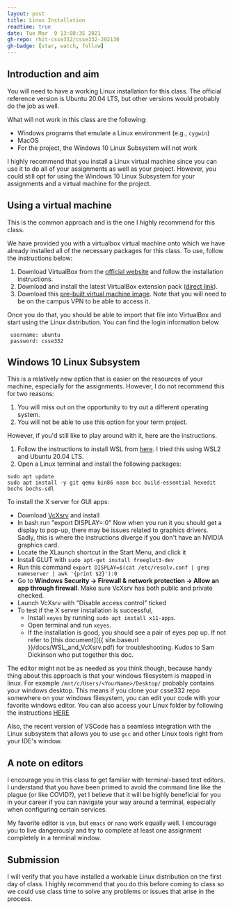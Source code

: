 ```yaml
---
layout: post
title: Linux Installation
readtime: true
date: Tue Mar  9 13:08:35 2021
gh-repo: rhit-csse332/csse332-202130
gh-badge: [star, watch, follow]
---
```


## Introduction and aim
You will need to have a working Linux installation for this class. The official reference version is
Ubuntu 20.04 LTS, but other versions would probably do the job as well. 

What will not work in this class are the following:
- Windows programs that emulate a Linux environment (e.g., `cygwin`)
- MacOS
- For the project, the Windows 10 Linux Subsystem will not work

I highly recommend that you install a Linux virtual machine since you can use it to do all of your
assignments as well as your project. However, you could still opt for using the Windows 10 Linux
Subsystem for your assignments and a virtual machine for the project. 

## Using a virtual machine
This is the common approach and is the one I highly recommend for this class. 

We have provided you with a virtualbox virtual machine onto which we have already installed all of
the necessary packages for this class. To use, follow the instructions below:
1. Download VirtualBox from the [official website](https://www.virtualbox.org/wiki/Downloads) and
   follow the installation instructions. 
2. Download and install the latest VirtualBox extension pack ([direct
   link](https://download.virtualbox.org/virtualbox/6.1.18/Oracle_VM_VirtualBox_Extension_Pack-6.1.18.vbox-extpack)).
3. Download this [pre-built virtual machine
   image](http://mirror.csse.rose-hulman.edu/.csse332/CSSE332.ova). Note that you will need to be
   on the campus VPN to be able to access it. 

Once you do that, you should be able to import that file into VirtualBox and start using the Linux
distribution. You can find the login information below
```
 username: ubuntu
 password: csse332
 ```

## Windows 10 Linux Subsystem
This is a relatively new option that is easier on the resources of your machine, especially for the
assignments. However, I do not recommend this for two reasons:
1. You will miss out on the opportunity to try out a different operating system.
2. You will not be able to use this option for your term project. 

However, if you'd still like to play around with it, here are the instructions.

1. Follow the instructions to install WSL from [here](https://docs.microsoft.com/en-us/windows/wsl/install-win10).
   I tried this using WSL2 and Ubuntu 20.04 LTS.
2. Open a Linux terminal and install the following packages:
```shell
sudo apt update
sudo apt install -y git qemu bin86 nasm bcc build-essential hexedit bochs bochs-sdl
```

To install the X server for GUI apps:
* Download [VcXsrv](https://sourceforge.net/projects/vcxsrv/) and install
* In bash run "export DISPLAY=:0" Now when you run it you should get a display to pop-up, there may
be issues related to graphics drivers. Sadly, this is where the instructions diverge if you don't
have an NVIDIA graphics card.
* Locate the XLaunch shortcut in the Start Menu, and click it
* Install GLUT with `sudo apt-get install freeglut3-dev`
* Run this command `export DISPLAY=$(cat /etc/resolv.conf | grep nameserver | awk '{print $2}'):0`
* Go to **Windows Security -> Firewall & network protection -> Allow an app through firewall**. Make sure VcXsrv has both public and private checked.
* Launch VcXsrv with "Disable access control" ticked
* To test if the X server installation is successful,
  * Install `xeyes` by running `sudo apt install x11-apps`.
  * Open terminal and run `xeyes`.
  * If the installation is good, you should see a pair of eyes pop up. If not refer to [this
  document]({{ site.baseurl }}/docs/WSL_and_VcXsrv.pdf) for troubleshooting. Kudos to Sam Dickinson
  who put together this doc.


The editor might not be as needed as you think though, because handy
thing about this approach is that your windows filesystem is mapped in
linux.  For example `/mnt/c/Users/<YourName>/Desktop/` probably contains
your windows desktop.  This means if you clone your csse332 repo
somewhere on your windows filesystem, you can edit your code with your
favorite windows editor. You can also access your Linux folder by following
the instructions
[HERE](https://askubuntu.com/questions/759880/where-is-the-ubuntu-file-system-root-directory-in-windows-subsystem-for-linux-an)

Also, the recent version of VSCode has a seamless integration with the Linux subsystem that allows
you to use `gcc` and other Linux tools right from your IDE's window. 

## A note on editors
I encourage you in this class to get familiar with terminal-based text editors. I understand that
you have been primed to avoid the command line like the plague (or like COVID?), yet I believe
that it will be highly beneficial for you in your career if you can navigate your way around a
terminal, especially when configuring certain services. 

My favorite editor is `vim`, but `emacs` or `nano` work equally well. I encourage you to live
dangerously and try to complete at least one assignment completely in a terminal window. 

## Submission
I will verify that you have installed a workable Linux distribution on the first day of class.
I highly recommend that you do this before coming to class so we could use class time to solve any
problems or issues that arise in the process. 
